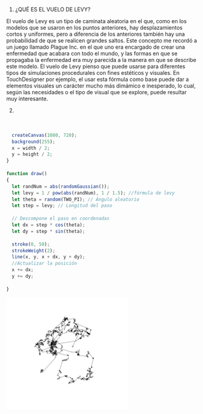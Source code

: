 1. ¿QUÉ ES EL VUELO DE LEVY?

El vuelo de Levy es un tipo de caminata aleatoria en el que, como en los modelos que se usaron en los puntos anteriores, hay desplazamientos cortos y uniformes, 
pero a diferencia de los anteriores también hay una probabilidad de que se realicen grandes saltos. Este concepto me recordó a un juego llamado Plague Inc. en el que uno
era encargado de crear una enfermedad que acabara con todo el mundo, y las formas en que se propagaba la enfermedad era muy parecida a la manera en que se describe este 
modelo. El vuelo de Levy pienso que puede usarse para diferentes tipos de simulaciones procedurales con fines estéticos y visuales. En TouchDesigner por ejemplo, el usar
esta fórmula como base puede dar a elementos visuales un carácter mucho más dimámico e inesperado, lo cual, según las necesidades o el tipo de visual que se explore, puede
resultar muy interesante.

2. 

```js

 
  createCanvas(1080, 720);
  background(255);
  x = width / 2; 
  y = height / 2;
}

function draw() 
{
  let randNum = abs(randomGaussian());
  let levy = 1 / pow(abs(randNum), 1 / 1.5); //fórmula de levy
  let theta = random(TWO_PI); // Ángulo aleatorio
  let step = levy; // Longitud del paso
  
  // Descompone el paso en coordenadas
  let dx = step * cos(theta);
  let dy = step * sin(theta);

  stroke(0, 50);
  strokeWeight(2);
  line(x, y, x + dx, y + dy);
  //Actualizar la posición
  x += dx;
  y += dy;
  
}

```

![img_a6](../../../../assets/a6.png)



